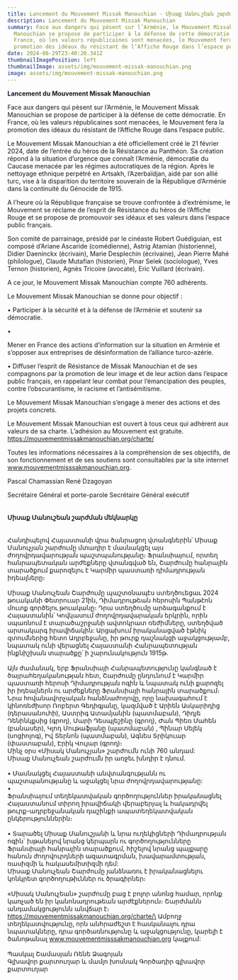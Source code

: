 ```yaml
---
title: Lancement du Mouvement Missak Manouchian - Միսաք Մանուշեան շարժման մեկնարկը
description: Lancement du Mouvement Missak Manouchian
summary: Face aux dangers qui pèsent sur l’Arménie, le Mouvement Missak
  Manouchian se propose de participer à la défense de cette démocratie. En
  France, où les valeurs républicaines sont menacées, le Mouvement fera la
  promotion des idéaux du résistant de l’Affiche Rouge dans l’espace public.
date: 2024-06-29T23:40:20.341Z
thumbnailImagePosition: left
thumbnailImage: assets/img/mouvement-missak-manouchian.png
image: assets/img/mouvement-missak-manouchian.png
---
```

**Lancement du Mouvement Missak Manouchian**





Face aux dangers qui pèsent sur l’Arménie, le Mouvement Missak Manouchian se propose de participer à la défense de cette démocratie. En France, où les valeurs républicaines sont menacées, le Mouvement fera la promotion des idéaux du résistant de l’Affiche Rouge dans l’espace public.

Le Mouvement Missak Manouchian a été officiellement créé le 21 février 2024, date de l’entrée du héros de la Résistance au Panthéon. Sa création répond à la situation d’urgence que connaît l’Arménie, démocratie du Caucase menacée par les régimes autocratiques de la région. Après le nettoyage ethnique perpétré en Artsakh, l’Azerbaïdjan, aidé par son allié turc, vise à la disparition du territoire souverain de la République d’Arménie dans la continuité du Génocide de 1915.

A l’heure où la République française se trouve confrontée à d’extrémisme, le Mouvement se réclame de l’esprit de Résistance du héros de l’Affiche Rouge et se propose de promouvoir ses idéaux et ses valeurs dans l’espace public français.

Son comité de parrainage, présidé par le cinéaste Robert Guédiguian, est composé d’Ariane Ascaride (comédienne), Astrig Atamian (historienne), Didier Daeninckx (écrivain), Marie Desplechin (écrivaine), Jean Pierre Mahé (philologue), Claude Mutafian (historien), Pinar Selek (sociologue), Yves Ternon (historien), Agnès Tricoire (avocate), Eric Vuillard (écrivain).

A ce jour, le Mouvement Missak Manouchian compte 760 adhérents.

Le Mouvement Missak Manouchian se donne pour objectif :

• Participer à la sécurité et à la défense de l’Arménie et soutenir sa démocratie.

•

Mener en France des actions d’information sur la situation en Arménie et s’opposer aux entreprises de désinformation de l’alliance turco-azérie.

• Diffuser l’esprit de Résistance de Missak Manouchian et de ses compagnons par la promotion de leur image et de leur action dans l’espace public français, en rappelant leur combat pour l’émancipation des peuples, contre l’obscurantisme, le racisme et l’antisémitisme.

Le Mouvement Missak Manouchian s’engage à mener des actions et des projets concrets.

Le Mouvement Missak Manouchian est ouvert à tous ceux qui adhèrent aux valeurs de sa charte. L’adhésion au Mouvement est gratuite. https://mouvementmissakmanouchian.org/charte/

Toutes les informations nécessaires à la compréhension de ses objectifs, de son fonctionnement et de ses soutiens sont consultables par la site internet www.mouvementmisssakmanouchian.org.

Pascal Chamassian René Dzagoyan

Secrétaire Général et porte-parole Secrétaire Général exécutif\
\
**\
Միսաք Մանուշեան շարժման մեկնարկը**\
\
\
Հանդիպելով Հայաստանի վրա ծանրացող վտանգներին՝ Միսաք Մանուչյան շարժումը մտադիր է մասնակցել այս ժողովրդավարության պաշտպանությանը։ Ֆրանսիայում, որտեղ հանրապետական ​​արժեքները վտանգված են, Շարժումը հանրային տարածքում քարոզելու է Կարմիր պաստառի դիմադրության իդեալները։\
\
Միսաք Մանուչեան Շարժումը պաշտօնապէս ստեղծուեցաւ 2024 թուականի Փետրուար 21ին, Դիմադրութեան հերոսին Պանթէոն մուտք գործելու թուականը։ Դրա ստեղծումը արձագանքում է Հայաստանին՝ Կովկասում ժողովրդավարական երկրին, որին սպառնում է տարածաշրջանի ավտոկրատ ռեժիմները, ստեղծված արտակարգ իրավիճակին: Արցախում իրականացված էթնիկ զտումներից հետո Ադրբեջանը, իր թուրք դաշնակցի աջակցությամբ, նպատակ ունի վերացնել Հայաստանի Հանրապետության ինքնիշխան տարածքը՝ ի շարունակություն 1915թ.\
\
Այն ժամանակ, երբ Ֆրանսիայի Հանրապետությունը կանգնած է ծայրահեղականության հետ, Շարժումը ընդունում է Կարմիր պաստառի հերոսի Դիմադրության ոգին և նպատակ ունի քարոզել իր իդեալներն ու արժեքները Ֆրանսիայի հանրային տարածքում։\
Նրա հովանավորչական հանձնաժողովը, որը նախագահում է կինոռեժիսոր Ռոբերտ Գեդիգյանը, կազմված է Արիեն Ասկարիդից (դերասանուհի), Աստրիգ Ատամյանին (պատմաբան), Դիդյե Դենինկքսից (գրող), Մարի Դեսպլեշինը (գրող), Ժան Պիեռ Մահեն (բանասեր), Կլոդ Մութաֆյանը (պատմաբան) , Պինար Սելեկ (սոցիոլոգ), Իվ Տերնոն (պատմաբան), Ագնես Տրիկուար (փաստաբան), Էրիկ Վույար (գրող)։\
Մինչ օրս «Միսակ Մանուչյան» շարժումն ունի 760 անդամ:\
Միսաք Մանուչեան շարժումն իր առջեւ խնդիր է դնում.\
\
• Մասնակցել Հայաստանի անվտանգությանն ու պաշտպանությանը և աջակցել նրա ժողովրդավարությանը:\
•\
Ֆրանսիայում տեղեկատվական գործողություններ իրականացնել Հայաստանում տիրող իրավիճակի վերաբերյալ և հակադրվել թուրք-ադրբեջանական դաշինքի ապատեղեկատվական ընկերություններին։\
\
• Տարածել Միսաք Մանուշյանի և նրա ուղեկիցների Դիմադրության ոգին` խթանելով նրանց կերպարն ու գործողությունները Ֆրանսիայի հանրային տարածքում, հիշելով նրանց պայքարը հանուն ժողովուրդների ազատագրման, խավարամտության, ռասիզմի և հակասեմիտիզմի դեմ:\
Միսաք Մանուչեան Շարժումը յանձնառու է իրականացնելու կոնկրետ գործողութիւններ ու ծրագիրներ։\
\
«Միսակ Մանուչեան» շարժումը բաց է բոլոր անոնց համար, որոնք կառչած են իր կանոնադրութեան արժէքներուն։ Շարժմանն անդամակցությունն անվճար է։ https://mouvementmissakmanouchian.org/charte/\
Ամբողջ տեղեկատվությունը, որն անհրաժեշտ է հասկանալու դրա նպատակները, դրա գործառնությունը և աջակցությունը, կարելի է ծանոթանալ www.mouvementmisssakmanouchian.org կայքում:\
\
Պասկալ Շամասյան Ռենե Ձագոյան\
Գլխավոր քարտուղար և մամլո խոսնակ Գործադիր գլխավոր քարտուղար
